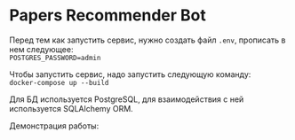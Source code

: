 # Papers Recommender Bot

Перед тем как запустить сервис, нужно создать файл `.env`, прописать в нем следующее:    
`POSTGRES_PASSWORD=admin`    

Чтобы запустить сервис, надо запустить следующую команду:   
`docker-compose up --build`


Для БД используется PostgreSQL, для взаимодействия с ней используется SQLAlchemy ORM.

Демонстрация работы: 